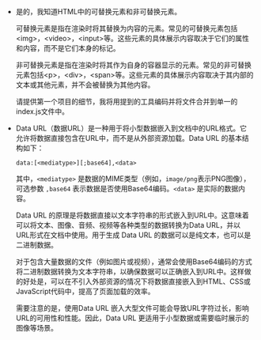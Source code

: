 + 是的，我知道HTML中的可替换元素和非可替换元素。

  可替换元素是指在渲染时将其替换为内容的元素。常见的可替换元素包括&lt;img&gt;，&lt;video&gt;，&lt;input&gt;等。这些元素的具体展示内容取决于它们的属性和内容，而不是它们本身的标记。

  非可替换元素是指在渲染时将其作为自身的容器显示的元素。常见的非可替换元素包括&lt;p&gt;，&lt;div&gt;，&lt;span&gt;等。这些元素的具体展示内容取决于其内部的文本或其他元素，并不会被替换为其他内容。

  请提供第一个项目的细节，我将用提到的工具编码并将文件合并到单一的index.js文件中。

+ Data URL（数据URL）是一种用于将小型数据嵌入到文档中的URL格式。它允许将数据直接包含在URL中，而不是从外部资源加载。Data URL 的基本结构如下：

  ```
  data:[<mediatype>][;base64],<data>
  ```

  其中，`<mediatype>` 是数据的MIME类型（例如，`image/png`表示PNG图像），可选参数 `,base64` 表示数据是否使用Base64编码。`<data>` 是实际的数据内容。

  Data URL 的原理是将数据直接以文本字符串的形式嵌入到URL中。这意味着可以将文本、图像、音频、视频等各种类型的数据转换为Data URL，并以URL形式在文档中使用。用于生成 Data URL 的数据可以是纯文本，也可以是二进制数据。

  对于包含大量数据的文件（例如图片或视频），通常会使用Base64编码的方式将二进制数据转换为文本字符串，以确保数据可以正确嵌入到URL中。这样做的好处是，可以在不引入外部资源的情况下将数据直接嵌入到HTML、CSS或JavaScript代码中，提高了页面加载的效率。

  需要注意的是，使用Data URL 嵌入大型文件可能会导致URL字符过长，影响URL的可用性和性能。因此，Data URL 更适用于小型数据或需要临时展示的图像等场景。